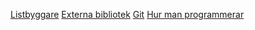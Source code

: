 [Listbyggare](../../studiematerial/listbyggare.shtml)
[Externa bibliotek](../../studiematerial/externa_bibliotek.shtml)
[Git](../../studiematerial/versionshantering.shtml)
[Hur man programmerar](../../studiematerial/hur-man-programmerar.shtml)
